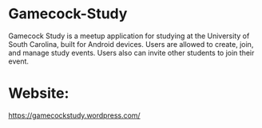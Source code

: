 # Gamecock-Study
Gamecock Study is a meetup application for studying at the University of South Carolina, built for Android devices.
Users are allowed to create, join, and manage study events. Users also can invite other students to join their event.




# Website: 
https://gamecockstudy.wordpress.com/


